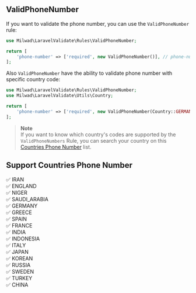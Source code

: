 ## ValidPhoneNumber

If you want to validate the phone number, you can use the `ValidPhoneNumber` rule:

```php
use Milwad\LaravelValidate\Rules\ValidPhoneNumber;

return [
    'phone-number' => ['required', new ValidPhoneNumber()], // phone-number => 09120000000
];
```

Also `ValidPhoneNumber` have the ability to validate phone number with specific country code:

```php
use Milwad\LaravelValidate\Rules\ValidPhoneNumber;
use Milwad\LaravelValidate\Utils\Country;

return [
    'phone-number' => ['required', new ValidPhoneNumber(Country::GERMANY)], // phone-number => 09120000000
];
```

> **Note**  
> If you want to know which country's codes are supported by the `ValidPhoneNumbers` Rule, you can search your country
> on this [Countries Phone Number](#support-countries-phone-number) list.

<a name="support-countries-phone-number"></a>
## Support Countries Phone Number

✅ IRAN <br>
✅ ENGLAND <br>
✅ NIGER <br>
✅ SAUDI_ARABIA <br>
✅ GERMANY <br>
✅ GREECE <br>
✅ SPAIN <br>
✅ FRANCE <br>
✅ INDIA <br>
✅ INDONESIA <br>
✅ ITALY <br>
✅ JAPAN <br>
✅ KOREAN <br>
✅ RUSSIA <br>
✅ SWEDEN <br>
✅ TURKEY <br>
✅ CHINA <br>
